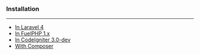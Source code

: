 ### Installation

----------

* [In Laravel 4](/sentry2/installation/laravel-4)
* [In FuelPHP 1.x](/sentry2/installation/fuelphp-1)
* [In CodeIgniter 3.0-dev](/sentry2/installation/codeigniter-3)
* [With Composer](/sentry2/installation/composer)

